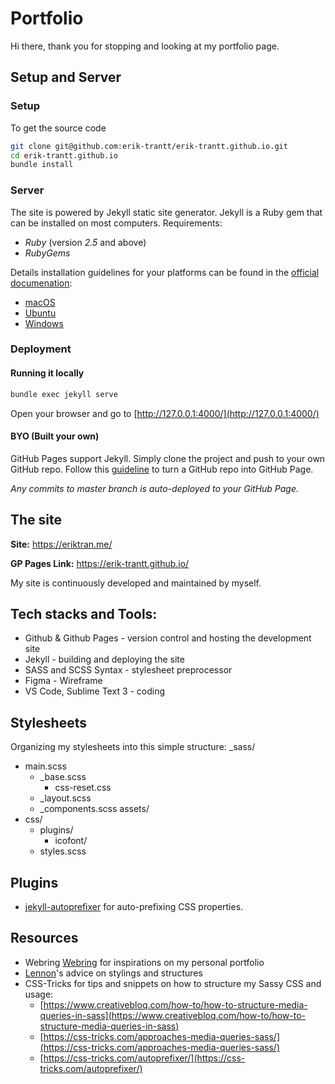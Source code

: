 # Portfolio
Hi there, thank you for stopping and looking at my portfolio page.

## Setup and Server
### Setup
To get the source code
``` bash
git clone git@github.com:erik-trantt/erik-trantt.github.io.git
cd erik-trantt.github.io
bundle install
```
### Server
The site is powered by Jekyll static site generator.
Jekyll is a Ruby gem that can be installed on most computers.
Requirements:
- *Ruby* (version *2.5* and above)
- *RubyGems*

Details installation guidelines for your platforms can be found in the [official documenation](https://jekyllrb.com/docs/installation/):
- [macOS](https://jekyllrb.com/docs/installation/macos/)
- [Ubuntu](https://jekyllrb.com/docs/installation/ubuntu/)
- [Windows](https://jekyllrb.com/docs/installation/windows/)

### Deployment
#### Running it locally
``` bash
bundle exec jekyll serve
```
Open your browser and go to [http://127.0.0.1:4000/](http://127.0.0.1:4000/)

#### BYO (Built your own)
GitHub Pages support Jekyll. Simply clone the project and push to your own GitHub repo.
Follow this [guideline](https://guides.github.com/features/pages/) to turn a GitHub repo into GitHub Page.

*Any commits to master branch is auto-deployed to your GitHub Page.*

## The site
**Site:** https://eriktran.me/

**GP Pages Link:** https://erik-trantt.github.io/

My site is continuously developed and maintained by myself.

## Tech stacks and Tools:
- Github & Github Pages - version control and hosting the development site
- Jekyll - building and deploying the site
- SASS and SCSS Syntax - stylesheet preprocessor
- Figma - Wireframe
- VS Code, Sublime Text 3 - coding

## Stylesheets
Organizing my stylesheets into this simple structure: 
_sass/
  - main.scss
    - _base.scss
      - css-reset.css
    - _layout.scss
    - _components.scss
assets/
  - css/
    - plugins/
      - icofont/
    - styles.scss

## Plugins
- [jekyll-autoprefixer](https://github.com/vwochnik/jekyll-autoprefixer) for auto-prefixing CSS properties.

## Resources
- Webring [Webring](https://webring.xxiivv.com/#random) for inspirations on my personal portfolio
- [Lennon](https://lennonzf.me)'s advice on stylings and structures
- CSS-Tricks for tips and snippets on how to structure my Sassy CSS and usage:
  - [https://www.creativebloq.com/how-to/how-to-structure-media-queries-in-sass](https://www.creativebloq.com/how-to/how-to-structure-media-queries-in-sass)
  - [https://css-tricks.com/approaches-media-queries-sass/](https://css-tricks.com/approaches-media-queries-sass/)
  - [https://css-tricks.com/autoprefixer/](https://css-tricks.com/autoprefixer/)
